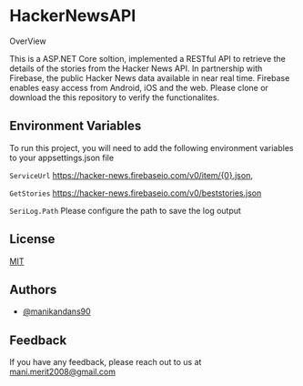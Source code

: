 
# HackerNewsAPI

OverView

This is a ASP.NET Core soltion, implemented a RESTful API to retrieve the details of 
the stories from the Hacker News API. In partnership with Firebase, the public Hacker News data available in near real time. Firebase enables easy access from Android, iOS and the web.
Please clone or download the this repository to verify the functionalites.
## Environment Variables

To run this project, you will need to add the following environment variables to your appsettings.json file

`ServiceUrl`
    https://hacker-news.firebaseio.com/v0/item/{0}.json,

`GetStories`
    https://hacker-news.firebaseio.com/v0/beststories.json
    
`SeriLog.Path`
    Please configure the path to save the log output 

## License

[MIT](https://choosealicense.com/licenses/mit/)


## Authors

- [@manikandans90](https://github.com/manikandans90)


## Feedback

If you have any feedback, please reach out to us at mani.merit2008@gmail.com

